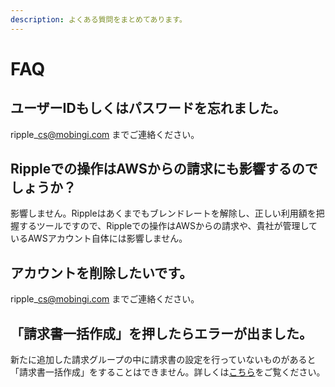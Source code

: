 ```yaml
---
description: よくある質問をまとめてあります。
---
```


# FAQ

## ユーザーIDもしくはパスワードを忘れました。

ripple\_cs@mobingi.com までご連絡ください。

## Rippleでの操作はAWSからの請求にも影響するのでしょうか？

影響しません。Rippleはあくまでもブレンドレートを解除し、正しい利用額を把握するツールですので、Rippleでの操作はAWSからの請求や、貴社が管理しているAWSアカウント自体には影響しません。

## アカウントを削除したいです。

ripple\_cs@mobingi.com までご連絡ください。

## 「請求書一括作成」を押したらエラーが出ました。

新たに追加した請求グループの中に請求書の設定を行っていないものがあると「請求書一括作成」をすることはできません。詳しくは[こちら](https://docs.mobingi.com/~/drafts/-LI8pjSJ8E_gGuBJofR3/primary/v/ripple/mobingi-ripple/wosuru-1#step2)をご覧ください。

